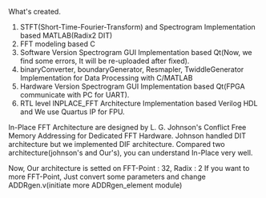 What's created.
1. STFT(Short-Time-Fourier-Transform) and Spectrogram Implementation based MATLAB(Radix2 DIT)
2. FFT modeling based C
3. Software Version Spectrogram GUI Implementation based Qt(Now, we find some errors, It will be re-uploaded after fixed).
4. binaryConverter, boundaryGenerator, Resmapler, TwiddleGenerator Implementation for Data Processing with C/MATLAB
5. Hardware Version Spectrogram GUI Implementation based Qt(FPGA communicate with PC for UART).
6. RTL level INPLACE_FFT Architecture Implementation based Verilog HDL and We use Quartus IP for FPU.

In-Place FFT Architecture are designed by L. G. Johnson's Conflict Free Memory Addressing for Dedicated FFT Hardware.
Johnson handled DIT architecture but we implemented DIF architecture.
Compared two architecture(johnson's and Our's), you can understand In-Place very well.

Now, Our architecture is setted on FFT-Point : 32, Radix : 2
If you want to more FFT-Point, Just convert some parameters and change ADDRgen.v(initiate more ADDRgen_element module)
